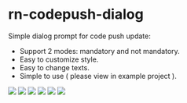# rn-codepush-dialog

Simple dialog prompt for code push update:

- Support 2 modes: mandatory and not mandatory.
- Easy to customize style.
- Easy to change texts.
- Simple to use ( please view in example project ).

![](images/1.png)
![](images/2.png)
![](images/3.png)
![](images/4.png)
![](images/5.png)
![](images/6.png)

